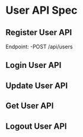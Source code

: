 # User API Spec

## Register User API

Endpoint: -POST /api/users

## Login User API

## Update User API

## Get User API

## Logout User API